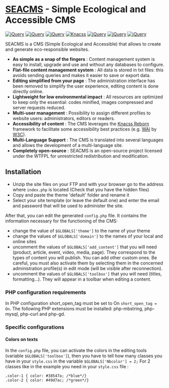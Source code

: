 # [SEACMS](https://seacms.com) - Simple Ecological and Accessible CMS

[![jQuery](https://img.shields.io/badge/licence-%20WTFPL-green)](http://www.wtfpl.net)
[![jQuery](https://img.shields.io/badge/PHP-7.2-lightgrey.svg?colorB=8892bf)](http://php.net/)
[![jQuery](https://img.shields.io/badge/MariaDB-10.4-lightgrey.svg?colorB=f29111)](https://mariadb.org/)
[![Knacss](https://img.shields.io/badge/knacss-8.2%20reborn-blue)](https://github.com/alsacreations/KNACSS/tree/master/css/knacss-full)
[![jQuery](https://img.shields.io/badge/jQuery-3.3.1-blue.svg?colorB=78cff5)](https://jquery.com/)
[![jQuery](https://img.shields.io/badge/jQuery_UI-1.12.1-yellow.svg?colorB=faa523)](http://jqueryui.com/)
[![jQuery](https://img.shields.io/badge/icons-IcoMoon%20App-44ac9b)](https://icomoon.io/)

SEACMS is a CMS (Simple Ecological and Accessible) that allows to create and generate eco-responsible websites.

- **As simple as a snap of the fingers** : Content management system is easy to install, upgrade and use and without any databases to configure.
- **Flat-file content management system** : All data is stored in txt files: this avoids sending queries and makes it easier to save or export data.
- **Editing simplified from your page** : The administration interface has been removed to simplify the user experience, editing content is done directly online.
- **Lightweight for low environmental impact** : All resources are optimized to keep only the essential: codes minified, images compressed and server requests reduced.
- **Multi-user management** : Possibility to assign different profiles to website users: administrators, editors or readers.
- **Accessibility of content** : The CMS leverages the [Knacss Reborn](https://www.knacss.com/) framework to facilitate some accessibility best practices (e.g. [WAI](https://w3.org/WAI/fundamentals/) by [W3C](https://w3.orgw3c/)).
- **Multi-Language Support** : The CMS is translated into several languages and allows the development of a multi-language site.
- **Completely open-source** : SEACMS is an open-source project licensed under the WTFPL for unrestricted redistribution and modification.


## Installation
- Unzip the site files on your FTP and with your browser go to the address where `index.php` is located (Check that you have the hidden files)
- Copy and paste the theme 'default' folder and rename it
- Select your site template (or leave the default one) and enter the email and password that will be used to administer the site.


After that, you can edit the generated `config.php` file. It contains the information necessary for the functioning of the CMS:
- change the value of `$GLOBALS['theme']` to the name of your theme
- change the values of `$GLOBALS['domain']` to the names of your local and online sites
- uncomment the values of `$GLOBALS['add_content']` that you will need (product, article, event, video, media, page). They correspond to the types of content you will publish. You can add other custom ones. Be careful, you must also activate them by selecting them in the concerned administration profile(s) in edit mode (will be visible after reconnection).
- uncomment the values of `$GLOBALS['toolbox']` that you will need (titles, formatting...). They will appear in a toolbar when editing a content.

### PHP configuration requirements
In PHP configuration short_open_tag must be set to On `short_open_tag = On`. The following PHP extensions must be installed: php-mbstring, php-mysql, php-curl and php-gd.

### Specific configurations
#### Colors on texts
In the `config.php` file, you can activate the colors in the editing tools (variable `$GLOBALS['toolbox']`), then you have to tell how many classes you have in your `style.css` in the variable `$GLOBALS['Nbcolor'] = 2;`
For 2 classes like in the example you need in your `style.css` file :
~~~~
.color-1 { color: #38547a; /*blue*/}
.color-2 { color: #49d7ac; /*green*/}
~~~~
